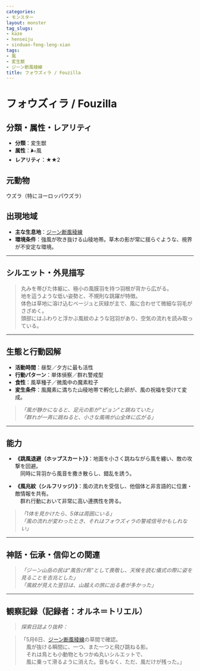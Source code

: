 ```yaml
---
categories:
- モンスター
layout: monster
tag_slugs:
- kaze
- henseiju
- sinduan-feng-leng-xian
tags:
- 風
- 変生獣
- ジーン断風稜線
title: フォウズィラ / Fouzilla
---
```


# フォウズィラ / Fouzilla

## 分類・属性・レアリティ

* **分類**：変生獣  
* **属性**：🌬風  
* **レアリティ**：★★2

## 元動物

ウズラ（特にヨーロッパウズラ）

## 出現地域

* **主な生息地**：[ジーン断風稜線](../place/zeen_ridge.md)  
* **環境条件**：強風が吹き抜ける山稜地帯。草木の影が常に揺らぐような、視界が不安定な環境。

---

## シルエット・外見描写

> 丸みを帯びた体躯に、極小の風膜羽を持つ羽根が背から広がる。  
> 地を這うような低い姿勢と、不規則な跳躍が特徴。  
> 体色は草地に溶け込むベージュと灰緑が主で、風に合わせて微細な羽毛がさざめく。  
> 頭部にはふわりと浮かぶ風紋のような冠羽があり、空気の流れを読み取っている。

---

## 生態と行動図解

* **活動時間**：昼型／夕方に最も活性  
* **行動パターン**：単体偵察／群れ警戒型  
* **食性**：風草種子／微風中の魔素粒子  
* **変生条件**：風魔素に満ちた山稜地帯で孵化した卵が、風の祝福を受けて変成。

> *「風が静かになると、足元の影が“ピョン”と跳ねていた」*  
> *「群れが一斉に跳ねると、小さな風鳴が山全体に広がる」*

---

## 能力

* **《跳風退避（ホップスカート）》**：地面を小さく跳ねながら風を纏い、敵の攻撃を回避。  
　同時に背羽から風音を撒き散らし、錯乱を誘う。

* **《風兆紋（シルフリッジ）》**：風の流れを受信し、他個体と非言語的に位置・敵情報を共有。  
　群れ行動において非常に高い連携性を誇る。

> *「1体を見かけたら、5体は周囲にいる」*  
> *「風の流れが変わったとき、それはフォウズィラの警戒信号かもしれない」*

---

## 神話・伝承・信仰との関連

> *「ジーン山岳の民は“風告げ鳥”として畏敬し、天候を読む儀式の際に姿を見ることを吉兆とした」*  
> *「風紋が見えた翌日は、山越えの旅に出る者が多かった」*

---

## 観察記録（記録者：オルネ＝トリエル）

> *探索日誌より抜粋：*

> 「5月6日、[ジーン断風稜線](../place/zeen_ridge.md)の草間で確認。  
　風が抜ける瞬間に、一つ、また一つと飛び跳ねる影。  
　それは鳥とも小動物ともつかぬ丸いシルエットで、  
　風に乗って滑るように消えた。音もなく、ただ、風だけが残った。」